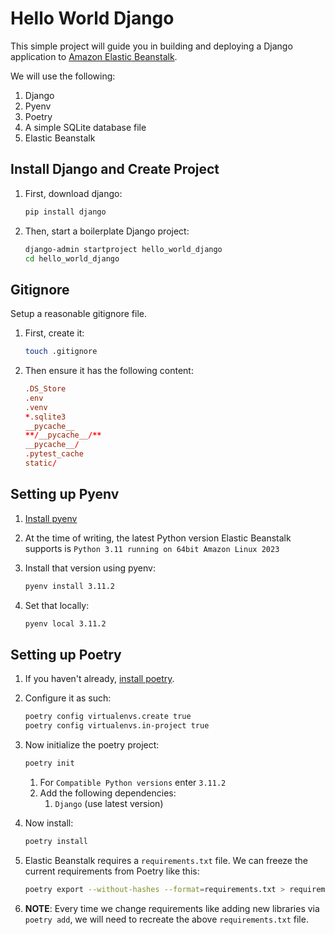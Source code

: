 # Hello World Django

This simple project will guide you in building and deploying a Django application
to [Amazon Elastic Beanstalk](https://aws.amazon.com/elasticbeanstalk/).

We will use the following:

1. Django
2. Pyenv
3. Poetry
4. A simple SQLite database file
5. Elastic Beanstalk

## Install Django and Create Project

1. First, download django:

    ```sh
    pip install django
    ```

2. Then, start a boilerplate Django project:

    ```sh
    django-admin startproject hello_world_django
    cd hello_world_django
    ```

## Gitignore

Setup a reasonable gitignore file.

1. First, create it:

    ```sh
    touch .gitignore
    ```

2. Then ensure it has the following content:

    ```conf
    .DS_Store
    .env
    .venv
    *.sqlite3
    __pycache__
    **/__pycache__/**
    __pycache__/
    .pytest_cache
    static/
    ```

## Setting up Pyenv

1. [Install pyenv](https://github.com/pyenv/pyenv?tab=readme-ov-file#installation)
2. At the time of writing, the latest Python version Elastic Beanstalk supports is `Python 3.11 running on 64bit Amazon Linux 2023`
3. Install that version using pyenv:

    ```sh
    pyenv install 3.11.2
    ```

4. Set that locally:

    ```sh
    pyenv local 3.11.2
    ```

## Setting up Poetry

1. If you haven't already, [install poetry](https://python-poetry.org/docs/#installation).
2. Configure it as such:

    ```sh
    poetry config virtualenvs.create true
    poetry config virtualenvs.in-project true
    ```

3. Now initialize the poetry project:

    ```sh
    poetry init
    ```

    1. For `Compatible Python versions` enter `3.11.2`
    2. Add the following dependencies:
       1. `Django` (use latest version)

4. Now install:

    ```sh
    poetry install
    ```

5. Elastic Beanstalk requires a `requirements.txt` file. We can freeze the current requirements from Poetry like this:

    ```sh
    poetry export --without-hashes --format=requirements.txt > requirements.txt
    ```

6. **NOTE**: Every time we change requirements like adding new libraries via `poetry add`, we will need to recreate the above `requirements.txt` file.
